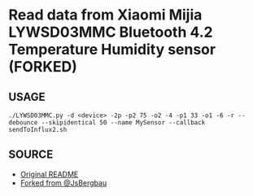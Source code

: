 # Read data from Xiaomi Mijia LYWSD03MMC Bluetooth 4.2 Temperature Humidity sensor (FORKED)



## USAGE
```
./LYWSD03MMC.py -d <device> -2p -p2 75 -o2 -4 -p1 33 -o1 -6 -r --debounce --skipidentical 50 --name MySensor --callback sendToInflux2.sh
```

## SOURCE
* [Original README](./README_original.nd)
* [Forked from @JsBergbau](https://github.com/JsBergbau/MiTemperature2)
